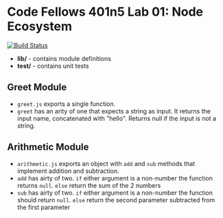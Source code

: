 # Code Fellows 401n5 Lab 01: Node Ecosystem

[![Build Status](https://travis-ci.com/hjmendoza/01-node-ecosystem.svg?branch=haley-01)](https://travis-ci.com/hjmendoza/01-node-ecosystem)

* **lib/** - contains module definitions
* **test/** - contains unit tests

## Greet Module
* `greet.js` exports a single function.
* `greet` has an arity of one that expects a string as input. It returns the input name, concatenated with "hello". Returns null if the input is not a string.

## Arithmetic Module
* `arithmetic.js` exports an object with `add` and `sub` methods that implement addition and subtraction.
* `add` has airty of two. `if` either argument is a non-number the function returns `null`. `else` return the sum of the 2 numbers
* `sub` has airty of two. `if` either argument is a non-number the function should return `null`. `else` return the second parameter subtracted from the first parameter
